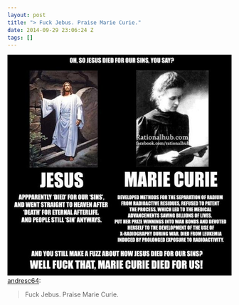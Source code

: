 ```yaml
---
layout: post
title: "> Fuck Jebus. Praise Marie Curie."
date: 2014-09-29 23:06:24 Z
tags: []
---
```

![](/media/2014/09/98759589029.jpg)
[andresc64](http://andresc64.tumblr.com/post/98707213590/fuck-jebus-praise-marie-curie):

> Fuck Jebus. Praise Marie Curie.
